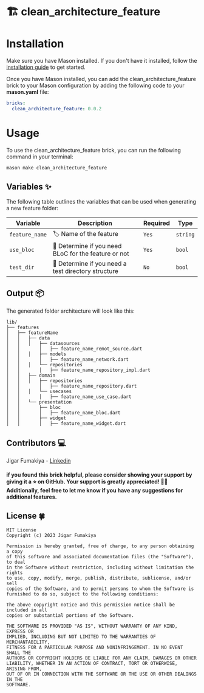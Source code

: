 # 🏗️ clean_architecture_feature

# Installation

Make sure you have Mason installed. If you don't have it installed, follow
the [installation guide](https://docs.brickhub.dev/category/getting-started) to get started.

Once you have Mason installed, you can add the clean_architecture_feature brick to your Mason
configuration by adding the following code to your **mason.yaml** file:

```yaml
bricks:
  clean_architecture_feature: 0.0.2
```

# Usage

To use the clean_architecture_feature brick, you can run the following command in your terminal:

```sh
mason make clean_architecture_feature
```

## Variables ✨

The following table outlines the variables that can be used when generating a new feature folder:

| Variable       | Description                | Required | Type     |
|----------------| -------------------------- |----------| -------- |
| `feature_name` | 🏷️ Name of the feature              | `Yes`    | `string` |
| `use_bloc`     | 🧱 Determine if you need BLoC for the feature or not              | `Yes`    | `bool` |
| `test_dir`     | 📁 Determine if you need a test directory structure              | `No`     | `bool` |

## Output 📦

The generated folder architecture will look like this:

```
lib/
├── features
│   ├── featureName
│   │   ├── data
│   │   │   ├── datasources
│   │       │   ├── feature_name_remot_source.dart
│   │   │   ├── models
│   │       │   ├── feature_name_network.dart
│   │   │   └── repositories
│   │       │   ├── feature_name_repository_impl.dart
│   │   ├── domain
│   │   │   ├── repositories
│   │       │   ├── feature_name_repository.dart
│   │   │   └── usecases
│   │       │   ├── feature_name_use_case.dart
│   │   └── presentation
│   │       ├── bloc
│   │       │   ├── feature_name_bloc.dart
│   │       ├── widget
│   │       │   ├── feature_name_widget.dart

 ```

## Contributors 💻

Jigar Fumakiya - [Linkedin](https://www.linkedin.com/in/jigar-fumakiya-3080b8b7/)

#### if you found this brick helpful, please consider showing your support by giving it a ⭐ on GitHub. Your support is greatly appreciated! 🙏🎉 Additionally, feel free to let me know if you have any suggestions for additional features.

## License 🍀

    MIT License
    Copyright (c) 2023 Jigar Fumakiya

    Permission is hereby granted, free of charge, to any person obtaining a copy 
    of this software and associated documentation files (the "Software"), to deal
    in the Software without restriction, including without limitation the rights
    to use, copy, modify, merge, publish, distribute, sublicense, and/or sell
    copies of the Software, and to permit persons to whom the Software is
    furnished to do so, subject to the following conditions:

    The above copyright notice and this permission notice shall be included in all
    copies or substantial portions of the Software.

    THE SOFTWARE IS PROVIDED "AS IS", WITHOUT WARRANTY OF ANY KIND, EXPRESS OR
    IMPLIED, INCLUDING BUT NOT LIMITED TO THE WARRANTIES OF MERCHANTABILITY,
    FITNESS FOR A PARTICULAR PURPOSE AND NONINFRINGEMENT. IN NO EVENT SHALL THE
    AUTHORS OR COPYRIGHT HOLDERS BE LIABLE FOR ANY CLAIM, DAMAGES OR OTHER
    LIABILITY, WHETHER IN AN ACTION OF CONTRACT, TORT OR OTHERWISE, ARISING FROM,
    OUT OF OR IN CONNECTION WITH THE SOFTWARE OR THE USE OR OTHER DEALINGS IN THE
    SOFTWARE.
